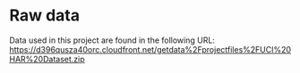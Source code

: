 # Raw data

Data used in this project are found in the following URL:
https://d396qusza40orc.cloudfront.net/getdata%2Fprojectfiles%2FUCI%20HAR%20Dataset.zip 
